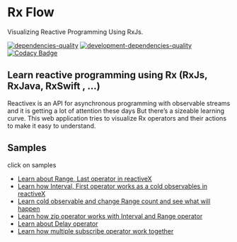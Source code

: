 # Rx Flow

Visualizing Reactive Programming Using RxJs.

[![dependencies-quality]( https://david-dm.org/fingerpich/rx-flow.svg)](https://david-dm.org/fingerpich/rx-flow)
[![development-dependencies-quality](https://david-dm.org/fingerpich/rx-flow/dev-status.svg)](https://david-dm.org/fingerpich/rx-flow#info=devDependencies)
[![Codacy Badge](https://api.codacy.com/project/badge/Grade/3a50eeb043584886b60f961426032030)](https://www.codacy.com/app/zarei-bs/rx-studio?utm_source=github.com&amp;utm_medium=referral&amp;utm_content=fingerpich/rx-studio&amp;utm_campaign=Badge_Grade)

## Learn reactive programming using Rx (RxJs, RxJava, RxSwift , ...) 

Reactivex is an API for asynchronous programming with observable streams and it is getting a lot of attention these days
But there’s a sizeable learning curve.
This web application tries to visualize Rx operators and their actions to make it easy to understand.

## Samples

click on samples

 - [Learn about Range, Last operator in reactiveX](https://fingerpich.github.io/rx-flow/load/%7B%22nodes%22:%5B%7B%22id%22:2,%22x%22:348,%22y%22:233,%22node_type%22:%22Range%22,%22properties%22:%7B%22start%22:0,%22count%22:3%7D%7D,%7B%22id%22:3,%22x%22:606,%22y%22:234,%22node_type%22:%22Last%22,%22properties%22:%7B%22filter%22:0%7D%7D,%7B%22id%22:4,%22x%22:480,%22y%22:413,%22node_type%22:%22Subscribe%22,%22properties%22:%7B%7D%7D%5D,%22edges%22:%5B%7B%22source%22:2,%22target%22:3%7D,%7B%22source%22:3,%22target%22:4%7D%5D%7D)
 - [Learn how Interval, First operator works as a cold observables in reactiveX](https://fingerpich.github.io/rx-flow/load/{"nodes":[{"id":1,"x":649.5,"y":279,"node_type":"Subscribe","properties":{}},{"id":2,"x":389,"y":332,"node_type":"Interval","properties":{"interval":500}},{"id":3,"x":570,"y":483,"node_type":"First","properties":{"filter":0}}],"edges":[{"source":2,"target":3},{"source":3,"target":1}]})
 - [Learn cold observable and change Range count and see what will happen](https://fingerpich.github.io/rx-flow/load/{"nodes":[{"id":1,"x":579.5,"y":462,"node_type":"Subscribe","properties":{}},{"id":3,"x":579,"y":168,"node_type":"Filter","properties":{"filter":"3"}},{"id":4,"x":680,"y":311,"node_type":"First","properties":{"filter":0}},{"id":5,"x":399,"y":167,"node_type":"Map","properties":{"mapFunc":"1"}},{"id":7,"x":399,"y":471,"node_type":"Range","properties":{"start":1,"count":16}},{"id":8,"x":289,"y":312,"node_type":"Filter","properties":{"filter":"1"}}],"edges":[{"source":5,"target":3},{"source":3,"target":4},{"source":4,"target":1},{"source":7,"target":8},{"source":8,"target":5}]})
 - [Learn how zip operator works with Interval and Range operator](https://fingerpich.github.io/rx-flow/load/{"nodes":[{"id":1,"x":470.5,"y":382,"node_type":"Subscribe","properties":{}},{"id":2,"x":771,"y":253,"node_type":"Range","properties":{"start":10,"count":9}},{"id":3,"x":801,"y":506,"node_type":"Interval","properties":{"interval":500}},{"id":4,"x":658,"y":383,"node_type":"Zip","properties":{"fi":0}}],"edges":[{"source":3,"target":4},{"source":2,"target":4},{"source":4,"target":1}]})
 - [Learn about Delay operator](https://fingerpich.github.io/rx-flow/load/{"nodes":[{"id":1,"x":430,"y":333,"node_type":"Subscribe","properties":{}},{"id":2,"x":329,"y":172,"node_type":"Delay","properties":{"delay":1000}},{"id":3,"x":517,"y":86,"node_type":"Range","properties":{"start":0,"count":3}},{"id":4,"x":667,"y":327,"node_type":"Subscribe","properties":{}}],"edges":[{"source":2,"target":1},{"source":3,"target":4},{"source":3,"target":2}]})
 - [Learn how multiple subscribe operator work together](https://fingerpich.github.io/rx-flow/load/{"nodes":[{"id":1,"x":834,"y":366,"node_type":"Subscribe","properties":{}},{"id":2,"x":530,"y":103,"node_type":"Range","properties":{"start":0,"count":3}},{"id":3,"x":619,"y":383,"node_type":"Subscribe","properties":{}},{"id":4,"x":423,"y":378,"node_type":"Subscribe","properties":{}},{"id":5,"x":306,"y":162,"node_type":"Map","properties":{"mapFunc":0}},{"id":6,"x":197,"y":343,"node_type":"Subscribe","properties":{}},{"id":7,"x":752,"y":182,"node_type":"Last","properties":{"filter":0}}],"edges":[{"source":2,"target":4},{"source":2,"target":3},{"source":2,"target":5},{"source":5,"target":6},{"source":7,"target":1},{"source":2,"target":7}]})
 

